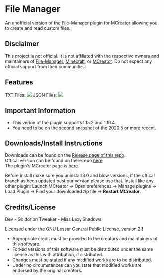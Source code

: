 # File Manager
An unofficial version of the [File-Manager](https://github.com/Goldorion/File-Manager-MCreator) plugin for [MCreator](https://mcreator.net/) allowing you to create and read custom files.

## Disclaimer
This project is not official. It is not affiliated with the respective owners and maintainers of [File-Manager](https://github.com/Goldorion/File-Manager-MCreator), [Minecraft](https://minecraft.net), or [MCreator](https://mcreator.net/). Do not expect any official support from their communities.

## Features
TXT Files:
![](https://i.imgur.com/c2PR0DA.png)
JSON Files:
![](https://i.imgur.com/owBAZYv.png)

## Important Information
* This verion of the plugin supports 1.15.2 and 1.16.4.
* You need to be on the second snapshot of the 2020.5 or more recent.

## Downloads/Install Instructions
Downloads can be found on the [Release page of this repo](https://github.com/LexShadow/File-Manager-MCreator/releases).  
Offical version can be found on there repo [here](https://github.com/Goldorion/File-Manager-MCreator).  
The plugin's MCreator page is [here](https://mcreator.net/plugin/64638/file-creator).  


Before install make sure you uninstall 3.0 and blow versions, if the offical branch as been updated past our version please use that.
Install like any other plugin: Launch MCreator -> Open preferences -> Manage plugins -> Load Plugin -> Find your downloaded zip file -> **Restart MCreator**.

## Credits/License
Dev - Goldorion
Tweaker - Miss Lexy Shadows

Licensed under the GNU Lesser General Public License, version 2.1  
* Appropriate credit must be provided to the creators and maintainers of this software.
* Forked versions of this software must be distributed under the same license as this with attribution, if distributed.
* Changes must be stated if any modified works are to be distributed.
* Under no circumstances can you state that modified works are endorsed by the original creators.
